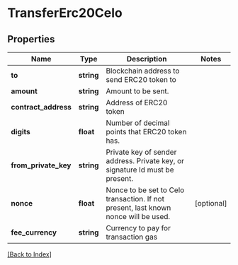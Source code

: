 # TransferErc20Celo

## Properties

Name | Type | Description | Notes
------------ | ------------- | ------------- | -------------
**to** | **string** | Blockchain address to send ERC20 token to |
**amount** | **string** | Amount to be sent. |
**contract_address** | **string** | Address of ERC20 token |
**digits** | **float** | Number of decimal points that ERC20 token has. |
**from_private_key** | **string** | Private key of sender address. Private key, or signature Id must be present. |
**nonce** | **float** | Nonce to be set to Celo transaction. If not present, last known nonce will be used. | [optional]
**fee_currency** | **string** | Currency to pay for transaction gas |

[[Back to Index]](../index.md)
